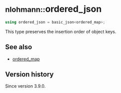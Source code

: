 # <small>nlohmann::</small>ordered_json

```cpp
using ordered_json = basic_json<ordered_map>;
```

This type preserves the insertion order of object keys.

## See also

- [ordered_map](ordered_map.md)

## Version history

Since version 3.9.0.
